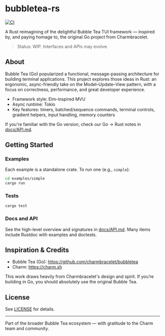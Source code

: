 # bubbletea-rs

[![CI](https://github.com/whit3rabbit/bubbletea-rs/actions/workflows/ci.yml/badge.svg)](https://github.com/whit3rabbit/bubbletea-rs/actions/workflows/ci.yml)

A Rust reimagining of the delightful Bubble Tea TUI framework — inspired by, and paying homage to, the original Go project from Charmbracelet.

> Status: WIP. Interfaces and APIs may evolve.

## About

Bubble Tea (Go) popularized a functional, message-passing architecture for building terminal applications. This project explores those ideas in Rust: an ergonomic, async-friendly take on the Model–Update–View pattern, with a focus on correctness, performance, and great developer experience.

- Framework style: Elm-inspired MVU
- Async runtime: Tokio
- Key features: timers, batched/sequence commands, terminal controls, gradient helpers, input handling, memory counters

If you're familiar with the Go version, check our Go → Rust notes in [docs/API.md](docs/API.md).

## Getting Started

### Examples

Each example is a standalone crate. To run one (e.g., `simple`):

```bash
cd examples/simple
cargo run
```

### Tests

```bash
cargo test
```

### Docs and API

See the high-level overview and signatures in [docs/API.md](docs/API.md). Many items include Rustdoc with examples and doctests.

## Inspiration & Credits

- Bubble Tea (Go): https://github.com/charmbracelet/bubbletea
- Charm: https://charm.sh

This work draws heavily from Charmbracelet's design and spirit. If you’re building in Go, you should absolutely use the original Bubble Tea.

## License

See [LICENSE](LICENSE) for details.

---

Part of the broader Bubble Tea ecosystem — with gratitude to the Charm team and community.
